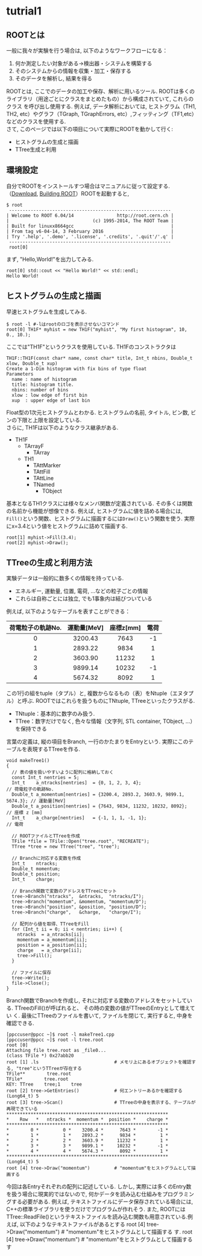 # tutrial1
## ROOTとは
  一般に我々が実験を行う場合は, 以下のようなワークフローになる：
  1. 何か測定したい対象がある→検出器・システムを構築する
  2. そのシステムからの情報を収集・加工・保存する
  3. そのデータを解析し, 結果を得る
  
  ROOTとは, ここでのデータの加工や保存、解析に用いるツール. ROOTは多くのライブラリ（用途ごとにクラスをまとめたもの）から構成されていて, これらのクラス を呼び出し使用する. 例えば, データ解析においては, ヒストグラム（TH1, TH2, etc）やグラフ（TGraph, TGraphErrors, etc）,フィッティング（TF1,etc）などのクラスを使用する.<br>
  さて, このページでは以下の項目について実際にROOTを動かして行く:
  * ヒストグラムの生成と描画
  * TTree生成と利用

## 環境設定
  自分でROOTをインストールすつ場合はマニュアルに従って設定する.（[Download](https://root.cern.ch/downloading-root), [Building ROOT](https://root.cern.ch/building-root)）ROOTを起動すると,
  ```
  $ root
   ------------------------------------------------------------
  | Welcome to ROOT 6.04/14                http://root.cern.ch |
  |                               (c) 1995-2014, The ROOT Team |
  | Built for linuxx8664gcc                                    |
  | From tag v6-04-14, 3 February 2016                         |
  | Try '.help', '.demo', '.license', '.credits', '.quit'/'.q' |
   ------------------------------------------------------------
   root[0]
   ```
   まず, "Hello,World!"を出力してみる.
   ```
   root[0] std::cout << "Hello World!" << std::endl;
   Hello World!
   ```
## ヒストグラムの生成と描画
  早速ヒストグラムを生成してみる.
  ```
  $ root -l #-lはrootのロゴを表示させないコマンド
  root[0] TH1F* myhist = new TH1F("myhist", "My first histogram", 10, 0., 10.);
  ```
  ここでは"TH1F"というクラスを使用している. TH1Fのコンストラクタは
  ```
  TH1F::TH1F(const char* name, const char* title, Int_t nbins, Double_t xlow, Double_t xup)
  Create a 1-Dim histogram with fix bins of type float
  Parameters
    name : name of histogram
    title: histogram title.
    nbins: number of bins
    xlow : low edge of first bin
    xup  : upper edge of last bin
  ```
  Float型の1次元ヒストグラムとわかる. ヒストグラムの名前, タイトル, ビン数, ビンの下限と上限を設定している.<br>
  さらに, TH1Fは以下のようなクラス継承がある.<br>
  
  - TH1F
    - TArrayF
      - TArray
    - TH1
      - TAttMarker
      - TAttFill
      - TAttLine
      - TNamed
        - TObject
  
  基本となるTH1クラスには様々なメンバ関数が定義されている. その多くは関数の名前から機能が想像できる. 例えば, ヒストグラムに値を詰める場合には, `Fill()`という関数、ヒストグラムに描画するには`Draw()`という関数を使う. 実際にx=3.4という値をヒストグラムに詰めて描画する.
  ```
  root[1] myhist->Fill(3.4);
  root[2] myhist->Draw();
  ```
  
## TTreeの生成と利用方法
  実験データは一般的に数多くの情報を持っている.
  - エネルギー, 運動量, 位置, 電荷, ...などの粒子ごとの情報
  - これらは自称ごとには独立, でも1事象内は結びついている
  
  例えば, 以下のようなテーブルを表すことができる：

  | 荷電粒子の軌跡No. | 運動量[MeV] | 座標z[mm] | 電荷 |
  |:----------:|:-----------:|:------------:|:--------:|
  | 0 | 3200.43 | 7643 | -1 |
  | 1 | 2893.22 | 9834 | 1 |
  | 2 | 3603.90 | 11232 | 1 |
  | 3 | 9899.14 | 10232 | -1 |
  | 4 | 5674.32 | 8092 | 1 |

  この1行の組をtuple（タプル）と, 複数からなるもの（表）をNtuple（エヌタプル）と呼ぶ. ROOTではこれらを扱うものにTNtuple, TTreeといったクラスがる.
  - TNtuple：基本的に数字のみ扱う.
  - TTree：数字だけでなく, 色々な情報（文字列, STL container, TObject, ...）を保持できる
  
  言葉の定義は, 縦の項目をBranch, 一行のかたまりをEntryという. 実際にこのテーブルを表現するTTreeを作る.
  ```
  void makeTree1()
  {
    // 表の値を扱いやすいように配列に格納しておく
    const Int_t nentries = 5;
    Int_t    a_ntracks[nentries]  = {0, 1, 2, 3, 4};                          // 荷電粒子の軌跡No.
    Double_t a_momentum[nentries] = {3200.4, 2893.2, 3603.9, 9899.1, 5674.3}; // 運動量[MeV]
    Double_t a_position[nentries] = {7643, 9834, 11232, 10232, 8092};         // 座標 z [mm]
    Int_t    a_charge[nentries]   = {-1, 1, 1, -1, 1};                        // 電荷
   
    // ROOTファイルとTTreeを作成
    TFile *file = TFile::Open("tree.root", "RECREATE");
    TTree *tree = new TTree("tree", "tree");
 
    // Branchに対応する変数を作成
    Int_t    ntracks;
    Double_t momentum;
    Double_t position;
    Int_t    charge;
  
    // Branch関数で変数のアドレスをTTreeにセット
    tree->Branch("ntracks",  &ntracks,  "ntracks/I");
    tree->Branch("momentum", &momentum, "momentum/D");
    tree->Branch("position", &position, "position/D");
    tree->Branch("charge",   &charge,   "charge/I");
 
    // 配列から値を取得、TTreeをFill
    for (Int_t ii = 0; ii < nentries; ii++) {
      ntracks  = a_ntracks[ii];
      momentum = a_momentum[ii];
      position = a_position[ii];
      charge   = a_charge[ii];
      tree->Fill();
    }
 
    // ファイルに保存
    tree->Write();
    file->Close();
  }
  ```
  Branch関数でBranchを作成し, それに対応する変数のアドレスをセットしている. TTreeのFill()が呼ばれると、 その時の変数の値がTTreeのEntryとして増えてい  く. 最後にTTreeのファイルを書いて, ファイルを閉じて, 実行すると, 中身を確認できる.
  
  ```
  [ppccuser@ppcc ~]$ root -l makeTree1.cpp
  [ppccuser@ppcc ~]$ root -l tree.root
  root [0]
  Attaching file tree.root as _file0...
  (class TFile *) 0x27abb20
  root [1] .ls                            # メモリ上にあるオブジェクトを確認する, "tree"というTTreeが存在する
  TFile**        tree.root  
  TFile*        tree.root   
  KEY: TTree    tree;1    tree
  root [2] tree->GetEntries()             # 何エントリーあるかを確認する　　　　　　　　　　　　　　　　
  (Long64_t) 5
  root [3] tree->Scan()                   # TTreeの中身を表示する、テーブルが再現できている
  ************************************************************
  *    Row   *   ntracks *  momentum *  position *    charge *
  ************************************************************
  *        0 *         0 *    3200.4 *      7643 *        -1 *
  *        1 *         1 *    2893.2 *      9834 *         1 *
  *        2 *         2 *    3603.9 *     11232 *         1 *
  *        3 *         3 *    9899.1 *     10232 *        -1 *
  *        4 *         4 *    5674.3 *      8092 *         1 *
  ************************************************************
  (Long64_t) 5
  root [4] tree->Draw("momentum")         # "momentum"をヒストグラムとして描画する  
  ```
  今回は各Entryそれぞれの配列に記述している. しかし, 実際には多くのEntry数を扱う場合に現実的ではないので, 何かデータを読み込む仕組みをプログラミングする必要がある. 例えば, テキストファイルにデータ保存されている場合には, C++の標準ライブラリを使うだけでプログラムが作れそう. また, ROOTにはTTree::ReadFile()というテキストファイルを読み込む関数も用意されている.例えば, 以下のようなテキストファイルがあるとする
  root [4] tree->Draw("momentum")         # "momentum"をヒストグラムとして描画する  す.
  root [4] tree->Draw("momentum")         # "momentum"をヒストグラムとして描画する  す
